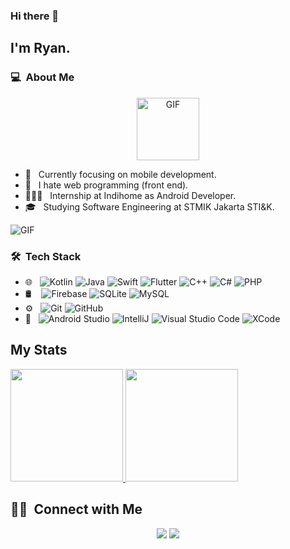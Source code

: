 ### Hi there 👋

## I'm Ryan.

### 💻 &nbsp;About Me 
<p align="center">
<img height="100" width="100" alt="GIF" src="https://media.giphy.com/media/llarwdtFqG63IlqUR1/giphy.gif" />
</p>


- 🤔 &nbsp; Currently focusing on mobile development.
- 💩 &nbsp; I hate web programming (front end).
- 🧑🏻‍💻 &nbsp; Internship at Indihome as Android Developer.
- 🎓 &nbsp; Studying Software Engineering at STMIK Jakarta STI&K.

<img align="center" alt="GIF" src="https://media.giphy.com/media/3oKIPnAiaMCws8nOsE/giphy.gif" />

### 🛠 &nbsp;Tech Stack

- 🌐 &nbsp;
  ![Kotlin](https://img.shields.io/badge/-Kotlin-0C356A?style=flat&logo=KOTLIN)
  ![Java](https://img.shields.io/badge/-Java-0C356A?style=flat&logo=java&logoColor=red)
  ![Swift](https://img.shields.io/badge/-Swift-0C356A?style=flat&logo=swift)
  ![Flutter](https://img.shields.io/badge/-Flutter-0C356A?style=flat&logo=flutter&logoColor=blue)
  ![C++](https://img.shields.io/badge/-C++-0C356A?style=flat&logo=c++&logoColor=yellow)
  ![C#](https://img.shields.io/badge/-CSharp-0C356A?style=flat&logo=csharp&logoColor=yellow)
  ![PHP](https://img.shields.io/badge/-PHP-0C356A?style=flat&logo=php)
- 🛢 &nbsp;&nbsp;
  ![Firebase](https://img.shields.io/badge/-Firebase-FFC436?style=flat&logo=firebase&logoColor=blue)
  ![SQLite](https://img.shields.io/badge/-SQLite-FFC436?style=flat&logo=sqlite&logoColor=blue)
  ![MySQL](https://img.shields.io/badge/-MySQL-FFC436?style=flat&logo=mysql&logoColor=blue)
- ⚙️ &nbsp;
  ![Git](https://img.shields.io/badge/-Git-0C356A?style=flat&logo=git)
  ![GitHub](https://img.shields.io/badge/-GitHub-0C356A?style=flat&logo=github)
- 🔧 &nbsp;
  ![Android Studio](https://img.shields.io/badge/-Android%20Studio-FFC436?style=flat&logo=android-studio&logoColor=blue)
  ![IntelliJ](https://img.shields.io/badge/-IntelliJ-FFC436?style=flat&logo=jetbrains&logoColor=brown)
  ![Visual Studio Code](https://img.shields.io/badge/-Visual%20Studio%20Code-FFC436?style=flat&logo=visual-studio-code&logoColor=007ACC)
  ![XCode](https://img.shields.io/badge/-XCode-FFC436?style=flat&logo=xcode&logoColor=red)


## My Stats
<p>
<a href="https://github.com/ryancode-commit">
  <img height="180em" src="https://github-readme-stats.vercel.app/api?username=ryancode-commit&show_icons=true&theme=dark" />
  <img height="180em" src="https://github-readme-stats.vercel.app/api/top-langs/?username=ryancode-commit&theme=dark&layout=compact&exclude_lang=java+r" />
</a>
</p>


##  🤝🏻 &nbsp;Connect with Me

<p align="center">
<a href="https://www.linkedin.com/in/ryan-ardyansyah"><img src="https://img.shields.io/badge/Ryan%20Ardyansyah-0077B5?style=flat-square&logo=Linkedin&logoColor=white"/></a>
<a href="mailto:ryanardyansyah17@gmail.com"><img src="https://img.shields.io/badge/-ryanardyansyah17@gmail.com-D14836?style=flat-square&logo=Gmail&logoColor=white"/></a>

<!--
**cdthomp1/cdthomp1** is a ✨ _special_ ✨ repository because its `README.md` (this file) appears on your GitHub profile.

